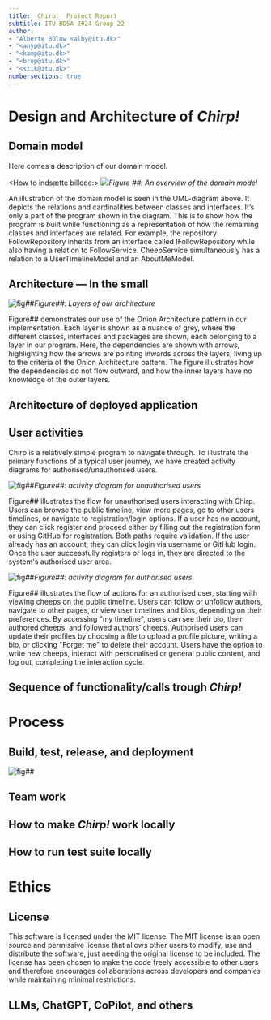 ```yaml
---
title: _Chirp!_ Project Report
subtitle: ITU BDSA 2024 Group 22
author:
- "Alberte Bülow <alby@itu.dk>"
- "<anyp@itu.dk>"
- "<kamp@itu.dk>"
- "<brop@itu.dk>"
- "<stik@itu.dk>"
numbersections: true
---
```


# Design and Architecture of _Chirp!_

## Domain model

Here comes a description of our domain model.

<How to indsætte billede:>
![](./images/opdelt.png)_Figure ##: An overview of the domain model_

An illustration of the domain model is seen in the UML-diagram above. It depicts the relations and cardinalities between classes and interfaces. It’s only a part of the program shown in the diagram. This is to show how the program is built while functioning as a representation of how the remaining classes and interfaces are related. For example, the repository FollowRepository inherits from an interface called IFollowRepository while also having a relation to FollowService. CheepService simultaneously has a relation to a UserTimelineModel and an AboutMeModel.

## Architecture — In the small
![fig##](./images/OnionArchitecture.drawio.svg "Layers of our architecture")_Figure##: Layers of our architecture_

Figure## demonstrates our use of the Onion Architecture pattern in our implementation. Each layer is shown as a nuance of grey, where the different classes, interfaces and packages are shown, each belonging to a layer in our program. Here, the dependencies are shown with arrows, highlighting how the arrows are pointing inwards across the layers, living up to the criteria of the Onion Architecture pattern. The figure illustrates how the dependencies do not flow outward, and how the inner layers have no knowledge of the outer layers.

## Architecture of deployed application

## User activities
Chirp is a relatively simple program to navigate through. To illustrate the primary functions of a typical user journey, we have created activity diagrams for authorised/unauthorised users.

![fig##](./images/Activity_diagram_unAuth.jpg "Activity diagram for unauthorised users")_Figure##: activity diagram for unauthorised users_

Figure## illustrates the flow for unauthorised users interacting with Chirp. Users can browse the public timeline, view more pages, go to other users timelines, or navigate to registration/login options. If a user has no account, they can click register and proceed either by filling out the registration form or using GitHub for registration. Both paths require validation. If the user already has an account, they can click login via username or GitHub login. Once the user successfully registers or logs in, they are directed to the system's authorised user area.

![fig##](./images/Activity_diagram_auth.jpg "Activity diagram for authorised users")_Figure##: activity diagram for authorised users_

Figure## illustrates the flow of actions for an authorised user, starting with viewing cheeps on the public timeline. Users can follow or unfollow authors, navigate to other pages, or view user timelines and bios, depending on their preferences. By accessing "my timeline", users can see their bio, their authored cheeps, and followed authors’ cheeps. Authorised users can update their profiles by choosing a file to upload a profile picture, writing a bio, or clicking "Forget me" to delete their account. Users have the option to write new cheeps, interact with personalised or general public content, and log out, completing the interaction cycle.

## Sequence of functionality/calls trough _Chirp!_

# Process

## Build, test, release, and deployment
![fig##](./images/Build_and_test.svg)

## Team work

## How to make _Chirp!_ work locally

## How to run test suite locally

# Ethics

## License
This software is licensed under the MIT license. The MIT license is an open source and permissive license that allows other users to modify, use and distribute the software, just needing the original license to be included. The license has been chosen to make the code freely accessible to other users and therefore encourages collaborations across developers and companies while maintaining minimal restrictions.

## LLMs, ChatGPT, CoPilot, and others
